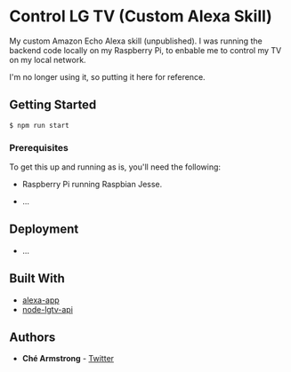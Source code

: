 # Control LG TV (Custom Alexa Skill)

My custom Amazon Echo Alexa skill (unpublished). I was running the backend code locally on my Raspberry Pi, to enbable me to control my TV on my local network.

I'm no longer using it, so putting it here for reference.

## Getting Started

```$ npm run start```

### Prerequisites

To get this up and running as is, you'll need the following:

- Raspberry Pi running Raspbian Jesse.

* ...

## Deployment

* ...

## Built With

* [alexa-app](https://github.com/alexa-js/alexa-app)
* [node-lgtv-api](https://github.com/timmson/node-lgtv-api)

## Authors

* **Ché Armstrong** - [Twitter](https://twitter.com/CheArmtrong)
